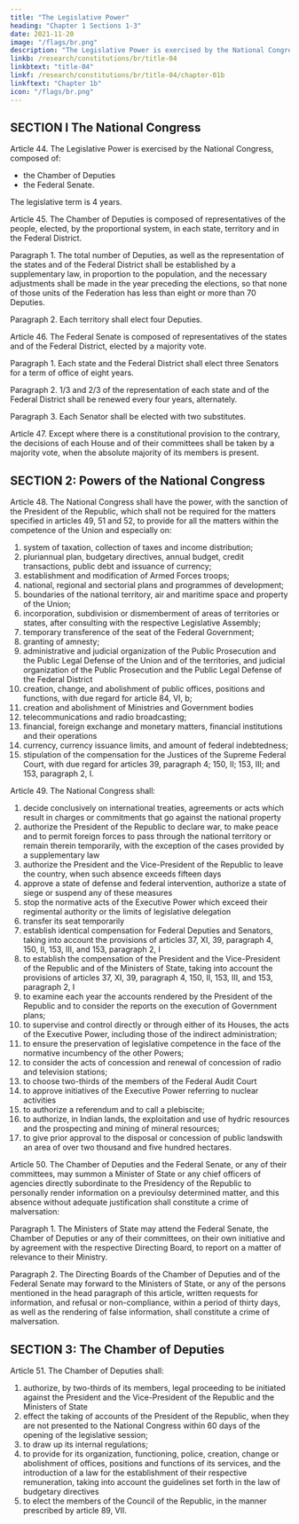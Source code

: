 ```yaml
---
title: "The Legislative Power"
heading: "Chapter 1 Sections 1-3"
date: 2021-11-20
image: "/flags/br.png"
description: "The Legislative Power is exercised by the National Congress, composed of the Chamber of Deputies the Federal Senate"
linkb: /research/constitutions/br/title-04
linkbtext: "title-04"
linkf: /research/constitutions/br/title-04/chapter-01b
linkftext: "Chapter 1b"
icon: "/flags/br.png"
---
```


## SECTION I The National Congress

Article 44.  The Legislative Power is exercised by the National Congress, composed of:
- the Chamber of Deputies
- the Federal Senate.

The legislative term is 4 years.

Article 45.  The Chamber of Deputies is composed of representatives of the people, elected, by the proportional system, in each state, territory and in the Federal District.

Paragraph 1. The total number of Deputies, as well as the representation of the states and of the Federal District shall be established by a supplementary law, in proportion to the population, and the necessary adjustments shall be made in the year preceding the elections, so that none of those units of the Federation has less than eight or more than 70 Deputies.

Paragraph 2. Each territory shall elect four Deputies.

Article 46.  The Federal Senate is composed of representatives of the states and of the Federal District, elected by a majority vote.

Paragraph 1. Each state and the Federal District shall elect three Senators for a term of office of eight years.

Paragraph 2. 1/3 and 2/3 of the representation of each state and of the Federal District shall be renewed every four years, alternately.

Paragraph 3. Each Senator shall be elected with two substitutes.


Article 47.  Except where there is a constitutional provision to the contrary, the decisions of each House and of their committees shall be taken by a majority vote, when the absolute majority of its members is present.



## SECTION 2: Powers of the National Congress

Article 48.  The National Congress shall have the power, with the sanction of the President of the Republic, which shall not be required for the matters specified in articles 49, 51 and 52, to provide for all the matters within the competence of the Union and especially on:

1. system of taxation, collection of taxes and income distribution;
2.  pluriannual plan, budgetary directives, annual budget, credit transactions, public debt and issuance of currency;
3.   establishment and modification of Armed Forces troops;
4. national, regional and sectorial plans and programmes of development;
5. boundaries of the national territory, air and maritime space and property
of the Union;
6.  incorporation, subdivision or dismemberment of areas of territories or
states, after consulting with the respective Legislative Assembly;
7.   temporary transference of the seat of the Federal Government;
8.    granting of amnesty;
9.  administrative and judicial organization of the Public Prosecution and the Public Legal Defense of the Union and of the territories, and judicial organization of the Public Prosecution and the Public Legal Defense of the Federal District
10.  creation, change, and abolishment of public offices, positions and functions, with due regard for article 84, VI, b;
11.  creation and abolishment of Ministries and Government bodies
13.  telecommunications and radio broadcasting;
13.   financial, foreign exchange and monetary matters, financial institutions and their operations
14. currency, currency issuance limits, and amount of federal indebtedness;
15. stipulation of the compensation for the Justices of the Supreme Federal Court, with due regard for articles 39, paragraph 4; 150, II; 153, III; and 153, paragraph 2, I.

Article 49. The National Congress shall:
1. decide conclusively on international treaties, agreements or acts which result in charges or commitments that go against the national property
2. authorize the President of the Republic to declare war, to make peace and to permit foreign forces to pass through the national territory or remain therein temporarily, with the exception of the cases provided by a supplementary law
3. authorize the President and the Vice-President of the Republic to leave the country, when such absence exceeds fifteen days
4. approve a state of defense and federal intervention, authorize a state of siege or suspend any of these measures
5. stop the normative acts of the Executive Power which exceed their regimental authority or the limits of legislative delegation
6. transfer its seat temporarily
7. establish identical compensation for Federal Deputies and Senators, taking into account the provisions of articles 37, XI, 39, paragraph 4, 150, II, 153, III, and 153, paragraph 2, I
8. to establish the compensation of the President and the Vice-President of the Republic and of the Ministers of State, taking into account the provisions of articles 37, XI, 39, paragraph 4, 150, II, 153, III, and 153, paragraph 2, I
9.  to examine each year the accounts rendered by the President of the
Republic and to consider the reports on the execution of Government plans;
10.  to supervise and control directly or through either of its Houses, the acts
of the Executive Power, including those of the indirect administration;
11.  to ensure the preservation of legislative competence in the face of the
normative incumbency of the other Powers;
13.  to consider the acts of concession and renewal of concession of radio
and television stations;
13.   to choose two-thirds of the members of the Federal Audit Court
14. to approve initiatives of the Executive Power referring to nuclear activities
15. to authorize a referendum and to call a plebiscite;
16.  to authorize, in Indian lands, the exploitation and use of hydric resources
and the prospecting and mining of mineral resources;
16.   to give prior approval to the disposal or concession of public landswith an area of over two thousand and five hundred hectares.

Article 50. The Chamber of Deputies and the Federal Senate, or any of their committees, may summon a Minister of State or any chief officers of agencies directly subordinate to the Presidency of the Republic to personally render information on a previoulsy determined matter, and this absence without adequate justification shall constitute a crime of malversation:

Paragraph 1. The Ministers of State may attend the Federal Senate, the Chamber of Deputies or any of their committees, on their own initiative and by agreement with the respective Directing Board, to report on a matter of relevance to their Ministry. 

Paragraph 2. The Directing Boards of the Chamber of Deputies and of the Federal Senate may forward to the Ministers of State, or any of the persons mentioned in the head paragraph of this article, written requests for information, and refusal or non-compliance, within a period of thirty days, as well as the rendering of false information, shall constitute a crime of malversation.


## SECTION 3: The Chamber of Deputies

Article 51. The Chamber of Deputies shall:

1. authorize, by two-thirds of its members, legal proceeding to be initiated against the President and the Vice-President of the Republic and the Ministers of State
2. effect the taking of accounts of the President of the Republic, when they are not presented to the National Congress within 60 days of the opening of the legislative session;
3. to draw up its internal regulations;
4. to provide for its organization, functioning, police, creation, change or abolishment of offices, positions and functions of its services, and the introduction of a law for the establishment of their respective remuneration, taking into account the guidelines set forth in the law of budgetary directives
5. to elect the members of the Council of the Republic, in the manner prescribed by article 89, VII.
